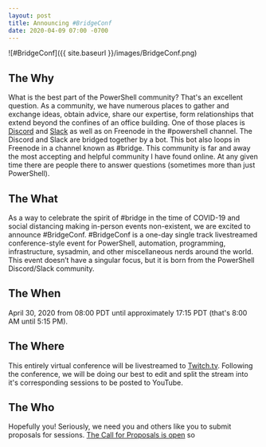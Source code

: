 ```yaml
---
layout: post
title: Announcing #BridgeConf
date: 2020-04-09 07:00 -0700
---
```

![#BridgeConf]({{ site.baseurl }}/images/BridgeConf.png)

## The Why

What is the best part of the PowerShell community?
That's an excellent question.
As a community, we have numerous places to gather and exchange ideas, obtain advice, share our expertise, form relationships that extend beyond the confines of an office building.
One of those places is [Discord](https://pwsh.ca/discord) and [Slack](https://pwsh.ca/slack) as well as on Freenode in the #powershell channel.
The Discord and Slack are bridged together by a bot.
This bot also loops in Freenode in a channel known as #bridge.
This community is far and away the most accepting and helpful community I have found online.
At any given time there are people there to answer questions (sometimes more than just PowerShell).

## The What

As a way to celebrate the spirit of #bridge in the time of COVID-19 and social distancing making in-person events non-existent, we are excited to announce #BridgeConf.
 #BridgeConf is a one-day single track livestreamed conference-style event for PowerShell, automation, programming, infrastructure, sysadmin, and other miscellaneous nerds around the world.
This event doesn’t have a singular focus, but it is born from the PowerShell Discord/Slack community.

## The When

April 30, 2020 from 08:00 PDT until approximately 17:15 PDT (that's 8:00 AM until 5:15 PM).

## The Where

This entirely virtual conference will be livestreamed to [Twitch.tv](https://twitch.tv/bridgeconf).
Following the conference, we will be doing our best to edit and split the stream into it's corresponding sessions to be posted to YouTube.

## The Who

Hopefully you!
Seriously, we need you and others like you to submit proposals for sessions.
[The Call for Proposals is open](https://papercall.io/bridgeconf) so 
